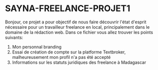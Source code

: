 # SAYNA-FREELANCE-PROJET1
Bonjour, ce projet a pour objectif de nous faire découvrir l'état d'esprit nécessaire pour un travailleur freelance en local, principalement dans le domaine de la rédaction web.
Dans ce fichier vous allez trouver les points suivants: 
1) Mon personnal branding
2) Essai de création de compte sur la platforme Textbroker, malheureusement mon profil n'a pas été accepté
3) Informations sur les statuts juridiques des freelance à Madagascar
